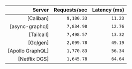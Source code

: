 <!-- PERFORMANCE_RESULTS_START -->

| Server | Requests/sec | Latency (ms) |
|--------:|--------------:|--------------:|
| [Caliban] | `9,180.33` | `11.23` |
| [async-graphql] | `7,834.98` | `12.76` |
| [Tailcall] | `7,498.57` | `13.32` |
| [Gqlgen] | `2,099.78` | `49.19` |
| [Apollo GraphQL] | `1,770.83` | `56.34` |
| [Netflix DGS] | `1,645.78` | `64.64` |

<!-- PERFORMANCE_RESULTS_END -->
